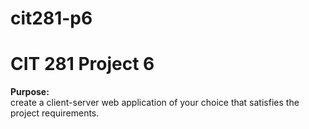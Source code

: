 # cit281-p6
# CIT 281 Project 6 

**Purpose:**  
create a client-server web application of your choice that satisfies the project requirements.


